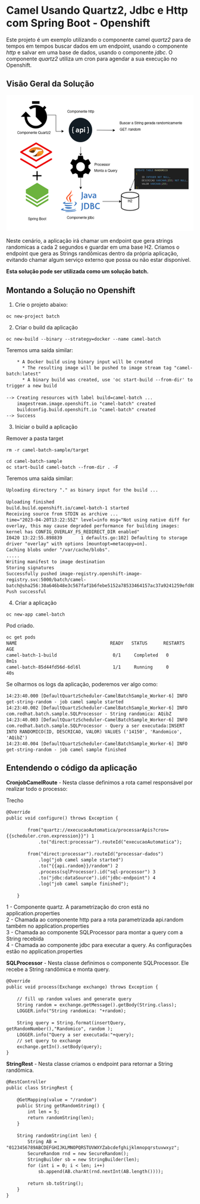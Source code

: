 # Camel Usando Quartz2, Jdbc e Http com Spring Boot - Openshift

Este projeto é um exemplo utilizando o componente camel *quartz2* para de tempos em tempos buscar dados em um endpoint, usando o componente *http* e salvar em uma base de dados, usando o componente *jdbc*. O componente *quartz2* utiliza um cron para agendar a sua execução no Openshift.   

## Visão Geral da Solução
![architecture](./assets/01.png)

Neste cenário, a aplicação irá chamar um endpoint que gera strings randomicas a cada 2 segundos e guardar em uma base H2. Criamos o endpoint que gera as Strings randômicas dentro da própria aplicação, evitando chamar algum serviço externo que possa ou não estar disponível.

**Esta solução pode ser utilizada como um solução batch.**   

## Montando a Solução no Openshift

1. Crie o projeto abaixo:

~~~
oc new-project batch
~~~

2. Criar o build da aplicação
~~~
oc new-build --binary --strategy=docker --name camel-batch
~~~

Teremos uma saída similar:
~~~
    * A Docker build using binary input will be created
      * The resulting image will be pushed to image stream tag "camel-batch:latest"
      * A binary build was created, use 'oc start-build --from-dir' to trigger a new build

--> Creating resources with label build=camel-batch ...
    imagestream.image.openshift.io "camel-batch" created
    buildconfig.build.openshift.io "camel-batch" created
--> Success
~~~ 

3. Iniciar o build a aplicação

Remover a pasta target
~~~
rm -r camel-batch-sample/target
~~~

~~~
cd camel-batch-sample
oc start-build camel-batch --from-dir . -F
~~~

Teremos uma saída similar:

~~~
Uploading directory "." as binary input for the build ...

Uploading finished
build.build.openshift.io/camel-batch-1 started
Receiving source from STDIN as archive ...
time="2023-04-20T13:22:55Z" level=info msg="Not using native diff for overlay, this may cause degraded performance for building images: kernel has CONFIG_OVERLAY_FS_REDIRECT_DIR enabled"
I0420 13:22:55.898839       1 defaults.go:102] Defaulting to storage driver "overlay" with options [mountopt=metacopy=on].
Caching blobs under "/var/cache/blobs".
.....
Writing manifest to image destination
Storing signatures
Successfully pushed image-registry.openshift-image-registry.svc:5000/batch/camel-batch@sha256:30a646b48e3c567faf1b6febe5152a78533464157ac37a9241259efd80359320
Push successful
~~~ 

4. Criar a aplicação
~~~
oc new-app camel-batch
~~~

Pod criado.
~~~
oc get pods
NAME                                   READY   STATUS      RESTARTS   AGE
camel-batch-1-build                     0/1     Completed   0          8m1s
camel-batch-85d44fd56d-6dl6l            1/1     Running     0          40s
~~~

Se olharmos os logs da aplicação, poderemos ver algo como:
~~~
14:23:40.000 [DefaultQuartzScheduler-CamelBatchSample_Worker-6] INFO get-string-random - job camel sample started
14:23:40.002 [DefaultQuartzScheduler-CamelBatchSample_Worker-6] INFO com.redhat.batch.sample.SQLProcessor - String randomica: AQibZ
14:23:40.003 [DefaultQuartzScheduler-CamelBatchSample_Worker-6] INFO com.redhat.batch.sample.SQLProcessor - Query a ser executada:INSERT INTO RANDOMICO(ID, DESCRICAO, VALOR) VALUES ('14150', 'Randomico', 'AQibZ')
14:23:40.004 [DefaultQuartzScheduler-CamelBatchSample_Worker-6] INFO get-string-random - job camel sample finished
~~~

## Entendendo o código da aplicação

**CronjobCamelRoute** - Nesta classe definimos a rota camel responsável por realizar todo o processo:

Trecho
~~~
@Override
public void configure() throws Exception {
        
        from("quartz://execucaoAutomatica/processarApis?cron={{scheduler.cron.expression}}") 1
            .to("direct:processar").routeId("execucaoAutomatica");
        
        from("direct:processar").routeId("processar-dados")
            .log("job camel sample started")
            .to("{{api.random}}/random") 2
            .process(sqlProcessor).id("sql-processor") 3
            .to("jdbc:dataSource").id("jdbc-endpoint") 4
            .log("job camel sample finished");

    }
~~~

1 - Componente quartz. A parametrização do cron está no application.properties   
2 - Chamada ao componente http para a rota parametrizada api.random também no application.properties   
3 - Chamada ao componente SQLProcessor para montar a query com a String recebida   
4 - Chamada ao componente jdbc para executar a query. As configurações estão no application.properties   

**SQLProcessor** - Nesta classe definimos o componente SQLProcessor. Ele recebe a String randômica e monta query.

~~~
@Override
public void process(Exchange exchange) throws Exception {

    // fill up random values and generate query
    String random = exchange.getMessage().getBody(String.class);
    LOGGER.info("String randomica: "+random);
        
    String query = String.format(insertQuery, getRandomNumber(),"Randomico", random );
    LOGGER.info("Query a ser executada:"+query);
    // set query to exchange
    exchange.getIn().setBody(query);
}
~~~    

**StringRest** - Nesta classe criamos o endpoint para retornar a String randômica.
~~~    
@RestController
public class StringRest {

    @GetMapping(value = "/random")
    public String getRandomString() {
        int len = 5;
        return randomString(len);
    }

    String randomString(int len) {
        String AB = "0123456789ABCDEFGHIJKLMNOPQRSTUVWXYZabcdefghijklmnopqrstuvwxyz";
        SecureRandom rnd = new SecureRandom();
        StringBuilder sb = new StringBuilder(len);
        for (int i = 0; i < len; i++)
            sb.append(AB.charAt(rnd.nextInt(AB.length())));

        return sb.toString();
    }
}
~~~    